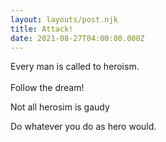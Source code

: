 ```yaml
---
layout: layouts/post.njk
title: Attack!
date: 2021-08-27T04:00:00.000Z
---
```

Every man is called to heroism.\
\
Follow the dream!

Not all herosim is gaudy

Do whatever you do as  hero would.